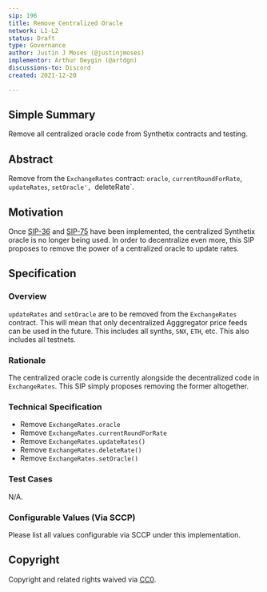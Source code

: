 ```yaml
---
sip: 196
title: Remove Centralized Oracle
network: L1-L2
status: Draft
type: Governance
author: Justin J Moses (@justinjmoses)
implementor: Arthur Deygin (@artdgn)
discussions-to: Discord
created: 2021-12-20

---
```


## Simple Summary

<!--"If you can't explain it simply, you don't understand it well enough." Simply describe the outcome the proposed changes intends to achieve. This should be non-technical and accessible to a casual community member.-->

Remove all centralized oracle code from Synthetix contracts and testing.

## Abstract

Remove from the `ExchangeRates` contract: `oracle`, `currentRoundForRate`, `updateRates`, `setOracle', `deleteRate`.

## Motivation

Once [SIP-36](./sip-36.md) and [SIP-75](./sip-75.md) have been implemented, the centralized Synthetix oracle is no longer being used. In order to decentralize even more, this SIP proposes to remove the power of a centralized oracle to update rates.

## Specification

<!--The specification should describe the syntax and semantics of any new feature, there are five sections
1. Overview
2. Rationale
3. Technical Specification
4. Test Cases
5. Configurable Values
-->

### Overview

<!--This is a high level overview of *how* the SIP will solve the problem. The overview should clearly describe how the new feature will be implemented.-->

`updateRates` and `setOracle` are to be removed from the `ExchangeRates` contract. This will mean that only decentralized Agggregator price feeds can be used in the future. This includes all synths, `SNX`, `ETH`, etc. This also includes all testnets.

### Rationale

<!--This is where you explain the reasoning behind how you propose to solve the problem. Why did you propose to implement the change in this way, what were the considerations and trade-offs. The rationale fleshes out what motivated the design and why particular design decisions were made. It should describe alternate designs that were considered and related work. The rationale may also provide evidence of consensus within the community, and should discuss important objections or concerns raised during discussion.-->

The centralized oracle code is currently alongside the decentralized code in `ExchangeRates`. This SIP simply proposes removing the former altogether.

### Technical Specification

<!--The technical specification should outline the public API of the changes proposed. That is, changes to any of the interfaces Synthetix currently exposes or the creations of new ones.-->

- Remove `ExchangeRates.oracle`
- Remove `ExchangeRates.currentRoundForRate`
- Remove `ExchangeRates.updateRates()`
- Remove `ExchangeRates.deleteRate()`
- Remove `ExchangeRates.setOracle()`

### Test Cases

<!--Test cases for an implementation are mandatory for SIPs but can be included with the implementation..-->

N/A.

### Configurable Values (Via SCCP)

<!--Please list all values configurable via SCCP under this implementation.-->

Please list all values configurable via SCCP under this implementation.

## Copyright

Copyright and related rights waived via [CC0](https://creativecommons.org/publicdomain/zero/1.0/).

